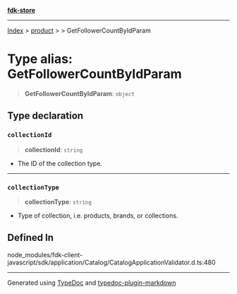 [**fdk-store**](../../../README.md)
***

[Index](../../../API.md) > [product](../../README.md) > [<internal>](../README.md) > GetFollowerCountByIdParam

# Type alias: GetFollowerCountByIdParam

> **GetFollowerCountByIdParam**: `object`

## Type declaration

### `collectionId`

> **collectionId**: `string`

- The ID of the collection type.

***

### `collectionType`

> **collectionType**: `string`

- Type of collection, i.e. products,
brands, or collections.

## Defined In

node\_modules/fdk-client-javascript/sdk/application/Catalog/CatalogApplicationValidator.d.ts:480

***
Generated using [TypeDoc](https://typedoc.org/) and [typedoc-plugin-markdown](https://www.npmjs.com/package/typedoc-plugin-markdown)
